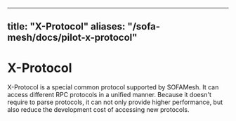 
---
title: "X-Protocol"
aliases: "/sofa-mesh/docs/pilot-x-protocol"
---


# X-Protocol
X-Protocol is a special common protocol supported by SOFAMesh. It can access different RPC protocols in a unified manner. Because it doesn't require to parse protocols, it can not only provide higher performance,  but also reduce the development cost of accessing new protocols.